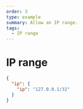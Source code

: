 ```yaml
---
order: 3
type: example
summary: Allow an IP range.
tags:
  - IP range
---
```


# IP range

```json
{
  "ip": {
    "ip": "127.0.0.1/32"
  }
}
```
